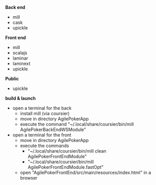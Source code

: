 **Back end**
- mill
- cask
- upickle

**Front end**
- mill
- scalajs
- laminar
- laminext
- upickle

**Public**
- upickle

**build & launch**
- open a terminal for the back
  - install mill (via coursier)
  - move in directory AgilePokerApp
  - execute the command "~/.local/share/coursier/bin/mill AgilePokerBackEndWSModule"
- open a terminal for the front
  - move in directory AgilePokerApp
  - execute the commands
    - "~/.local/share/coursier/bin/mill clean AgilePokerFrontEndModule"
    - "~/.local/share/coursier/bin/mill AgilePokerFrontEndModule.fastOpt"
  - open "AgilePokerFrontEnd/src/main/resources/index.html" in a browser 
